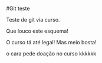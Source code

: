 #Git teste

Teste de git via curso.

Que louco este esquema!

O curso tá até legal! Mas meio bosta!

o cara pede doação no curso kkkkkk